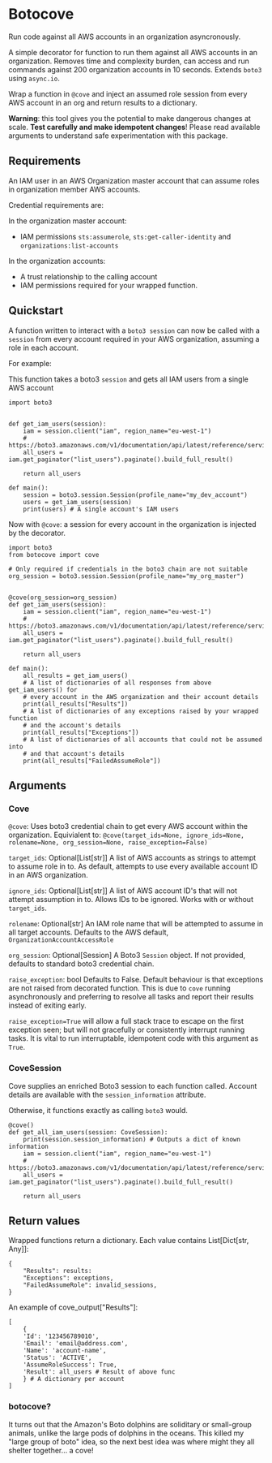 # Botocove

Run code against all AWS accounts in an organization asyncronously.

A simple decorator for function to run them against all AWS accounts in an 
organization. Removes time and complexity burden, can access and
run commands against 200 organization accounts in 10 seconds. Extends `boto3`
using `async.io`.

Wrap a function in `@cove` and inject an assumed role session from every AWS 
account in an org and return results to a dictionary.

**Warning**: this tool gives you the potential to make dangerous changes
at scale. **Test carefully and make idempotent changes**! Please read available
arguments to understand safe experimentation with this package.

## Requirements

An IAM user in an AWS Organization master account that can assume roles in
organization member AWS accounts.

Credential requirements are:

In the organization master account:
* IAM permissions `sts:assumerole`, `sts:get-caller-identity` and `organizations:list-accounts`

In the organization accounts:
* A trust relationship to the calling account
* IAM permissions required for your wrapped function.

## Quickstart
A function written to interact with a `boto3 session` can now be called with
a `session` from every account required in your AWS organization, assuming
a role in each account.

For example:

This function takes a boto3 `session` and gets all IAM users from a single AWS
account

```
import boto3


def get_iam_users(session):
    iam = session.client("iam", region_name="eu-west-1")
    # https://boto3.amazonaws.com/v1/documentation/api/latest/reference/services/iam.html#IAM.Client.list_users
    all_users = iam.get_paginator("list_users").paginate().build_full_result()

    return all_users

def main():
    session = boto3.session.Session(profile_name="my_dev_account")
    users = get_iam_users(session)
    print(users) # A single account's IAM users
```

Now with `@cove`: a session for every account in the organization is injected
by the decorator.

```
import boto3
from botocove import cove

# Only required if credentials in the boto3 chain are not suitable
org_session = boto3.session.Session(profile_name="my_org_master")


@cove(org_session=org_session)
def get_iam_users(session):
    iam = session.client("iam", region_name="eu-west-1")
    # https://boto3.amazonaws.com/v1/documentation/api/latest/reference/services/iam.html#IAM.Client.list_users
    all_users = iam.get_paginator("list_users").paginate().build_full_result()

    return all_users

def main():
    all_results = get_iam_users()
    # A list of dictionaries of all responses from above get_iam_users() for 
    # every account in the AWS organization and their account details
    print(all_results["Results"])
    # A list of dictionaries of any exceptions raised by your wrapped function
    # and the account's details
    print(all_results["Exceptions"])
    # A list of dictionaries of all accounts that could not be assumed into
    # and that account's details
    print(all_results["FailedAssumeRole"])
```

## Arguments

### Cove
`@cove`: Uses boto3 credential chain to get every AWS account within the organization.
Equivialent to:
`@cove(target_ids=None, ignore_ids=None, rolename=None, org_session=None, raise_exception=False)`

`target_ids`: Optional[List[str]]
A list of AWS accounts as strings to attempt to assume role in to. As
default, attempts to use every available account ID in an AWS organization.

`ignore_ids`: Optional[List[str]]
A list of AWS account ID's that will not attempt assumption in to. Allows IDs to be
ignored. Works with or without `target_ids`.

`rolename`: Optional[str]
An IAM role name that will be attempted to assume in all target accounts. Defaults to
the AWS default, `OrganizationAccountAccessRole`

`org_session`: Optional[Session]
A Boto3 `Session` object. If not provided, defaults to standard boto3 credential chain.

`raise_exception`: bool
Defaults to False. Default behaviour is that exceptions are not raised from
decorated function. This is due to `cove` running asynchronously and preferring
to resolve all tasks and report their results instead of exiting early.

`raise_exception=True` will allow a full stack trace to escape on the first
exception seen; but will not gracefully or consistently interrupt running tasks.
 It is vital to run interruptable, idempotent code with this argument as `True`.

### CoveSession

Cove supplies an enriched Boto3 session to each function called. Account details
are available with the `session_information` attribute.

Otherwise, it functions exactly as calling `boto3` would.

```
@cove()
def get_all_iam_users(session: CoveSession):
    print(session.session_information) # Outputs a dict of known information
    iam = session.client("iam", region_name="eu-west-1")
    # https://boto3.amazonaws.com/v1/documentation/api/latest/reference/services/iam.html#IAM.Client.list_users
    all_users = iam.get_paginator("list_users").paginate().build_full_result()

    return all_users
```

## Return values

Wrapped functions return a dictionary. Each value contains List[Dict[str, Any]]:
```
{
    "Results": results: 
    "Exceptions": exceptions,
    "FailedAssumeRole": invalid_sessions,
}
```
An example of cove_output["Results"]:
```
[
    {
    'Id': '123456789010',
    'Email': 'email@address.com',
    'Name': 'account-name',
    'Status': 'ACTIVE',
    'AssumeRoleSuccess': True,
    'Result': all_users # Result of above func
    } # A dictionary per account
]
```


### botocove?

It turns out that the Amazon's Boto dolphins are soliditary or small-group animals,
unlike the large pods of dolphins in the oceans. This killed my "large group of boto"
idea, so the next best idea was where might they all shelter together... a cove!